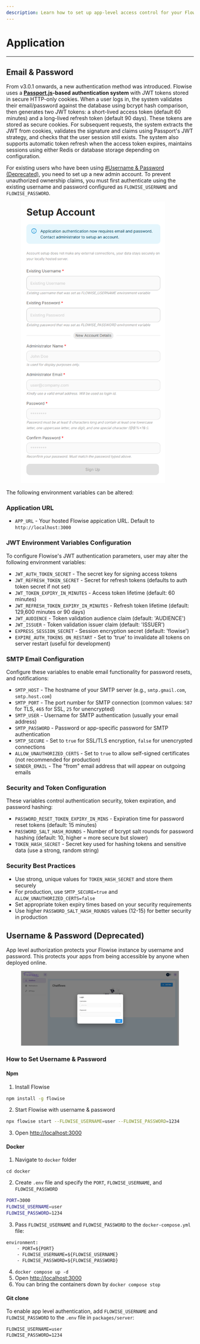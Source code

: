 ```yaml
---
description: Learn how to set up app-level access control for your Flowise instances
---
```


# Application

***

## Email & Password

From v3.0.1 onwards, a new authentication method was introduced. Flowise uses a [**Passport.js**](https://www.passportjs.org/)**-based authentication system** with JWT tokens stored in secure HTTP-only cookies. When a user logs in, the system validates their email/password against the database using bcrypt hash comparison, then generates two JWT tokens: a short-lived access token (default 60 minutes) and a long-lived refresh token (default 90 days). These tokens are stored as secure cookies. For subsequent requests, the system extracts the JWT from cookies, validates the signature and claims using Passport's JWT strategy, and checks that the user session still exists. The system also supports automatic token refresh when the access token expires, maintains sessions using either Redis or database storage depending on configuration.

For existing users who have been using [#Username & Password (Deprecated)](app-level.md#username-and-password-deprecated), you need to set up a new admin account. To prevent unauthorized ownership claims, you must first authenticate using the existing username and password configured as `FLOWISE_USERNAME` and `FLOWISE_PASSWORD`.

<figure><img src="../../.gitbook/assets/image (18) (1).png" alt="" width="387"><figcaption></figcaption></figure>

The following environment variables can be altered:

### Application URL

* `APP_URL` - Your hosted Flowise appication URL. Default to `http://localhost:3000`

### JWT Environment Variables Configuration

To configure Flowise's JWT authentication parameters, user may alter the following environment variables:

* `JWT_AUTH_TOKEN_SECRET` - The secret key for signing access tokens
* `JWT_REFRESH_TOKEN_SECRET` - Secret for refresh tokens (defaults to auth token secret if not set)
* `JWT_TOKEN_EXPIRY_IN_MINUTES` - Access token lifetime (default: 60 minutes)
* `JWT_REFRESH_TOKEN_EXPIRY_IN_MINUTES` - Refresh token lifetime (default: 129,600 minutes or 90 days)
* `JWT_AUDIENCE` - Token validation audience claim (default: 'AUDIENCE')
* `JWT_ISSUER` - Token validation issuer claim (default: 'ISSUER')
* `EXPRESS_SESSION_SECRET` - Session encryption secret (default: 'flowise')
* `EXPIRE_AUTH_TOKENS_ON_RESTART` - Set to 'true' to invalidate all tokens on server restart (useful for development)

### SMTP Email Configuration

Configure these variables to enable email functionality for password resets, and notifications:

* `SMTP_HOST` - The hostname of your SMTP server (e.g., `smtp.gmail.com`, `smtp.host.com`)
* `SMTP_PORT` - The port number for SMTP connection (common values: `587` for TLS, `465` for SSL, `25` for unencrypted)
* `SMTP_USER` - Username for SMTP authentication (usually your email address)
* `SMTP_PASSWORD` - Password or app-specific password for SMTP authentication
* `SMTP_SECURE` - Set to `true` for SSL/TLS encryption, `false` for unencrypted connections
* `ALLOW_UNAUTHORIZED_CERTS` - Set to `true` to allow self-signed certificates (not recommended for production)
* `SENDER_EMAIL` - The "from" email address that will appear on outgoing emails

### Security and Token Configuration

These variables control authentication security, token expiration, and password hashing:

* `PASSWORD_RESET_TOKEN_EXPIRY_IN_MINS` - Expiration time for password reset tokens (default: 15 minutes)
* `PASSWORD_SALT_HASH_ROUNDS` - Number of bcrypt salt rounds for password hashing (default: 10, higher = more secure but slower)
* `TOKEN_HASH_SECRET` - Secret key used for hashing tokens and sensitive data (use a strong, random string)

### Security Best Practices

* Use strong, unique values for `TOKEN_HASH_SECRET` and store them securely
* For production, use `SMTP_SECURE=true` and `ALLOW_UNAUTHORIZED_CERTS=false`
* Set appropriate token expiry times based on your security requirements
* Use higher `PASSWORD_SALT_HASH_ROUNDS` values (12-15) for better security in production

## Username & Password (Deprecated)

App level authorization protects your Flowise instance by username and password. This protects your apps from being accessible by anyone when deployed online.

<figure><img src="../../.gitbook/assets/image (2) (1) (1) (1) (1) (1) (1) (1) (1) (1) (1) (1) (1) (1) (1) (1) (1) (1) (1) (1) (1) (1) (1).png" alt=""><figcaption></figcaption></figure>

### How to Set Username & Password

#### Npm

1. Install Flowise

```bash
npm install -g flowise
```

2. Start Flowise with username & password

```bash
npx flowise start --FLOWISE_USERNAME=user --FLOWISE_PASSWORD=1234
```

3. Open [http://localhost:3000](http://localhost:3000)

#### Docker

1. Navigate to `docker` folder

```
cd docker
```

2. Create `.env` file and specify the `PORT`, `FLOWISE_USERNAME`, and `FLOWISE_PASSWORD`

```sh
PORT=3000
FLOWISE_USERNAME=user
FLOWISE_PASSWORD=1234
```

3. Pass `FLOWISE_USERNAME` and `FLOWISE_PASSWORD` to the `docker-compose.yml` file:

```
environment:
    - PORT=${PORT}
    - FLOWISE_USERNAME=${FLOWISE_USERNAME}
    - FLOWISE_PASSWORD=${FLOWISE_PASSWORD}
```

4. `docker compose up -d`
5. Open [http://localhost:3000](http://localhost:3000)
6. You can bring the containers down by `docker compose stop`

#### Git clone

To enable app level authentication, add `FLOWISE_USERNAME` and `FLOWISE_PASSWORD` to the `.env` file in `packages/server`:

```
FLOWISE_USERNAME=user
FLOWISE_PASSWORD=1234
```

